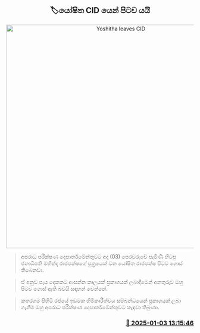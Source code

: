 <p align='center'><b><h2 align='center' title='Yoshitha leaves CID'>🏷යෝෂිත CID යෙන් පිටව යයි</h2></b></p>
<p align='center'><img src='https://helakuru.sgp1.cdn.digitaloceanspaces.com/esana/images/lib/yoshitha-rajapakse.jpg' width='600' alt='Yoshitha leaves CID'></p>

> අපරාධ පරීක්ෂණ දෙපාර්තමේන්තුවට අද (03) පෙරවරුවේ පැමිණි හිටපු ජනාධිපති මහින්ද රාජපක්ෂගේ පුත්‍රයෙක් වන යෝෂිත රාජපක්ෂ පිටව ගොස් තිබෙනවා.

> ඒ අනුව පැය දෙකකට ආසන්න කාලයක් ප්‍රකාශයක් ලබාදීමෙන් අනතුරුව ඔහු පිටව ගොස් ඇති බවයි සඳහන් වෙන්නේ.

> කතරගම පිහිටි රජයේ ඉඩමක හිමිකාරීත්වය සම්බන්ධයෙන් ප්‍රකාශයක් ලබා ගැනීම ඔහු අපරාධ පරීක්ෂණ දෙපාර්තමේන්තුවට කැඳවා තිබුණා.



<h3 align='right'><a href='https://www.helakuru.lk/esana/p/106305/'>📅 2025-01-03 13:15:46</a></h3>
